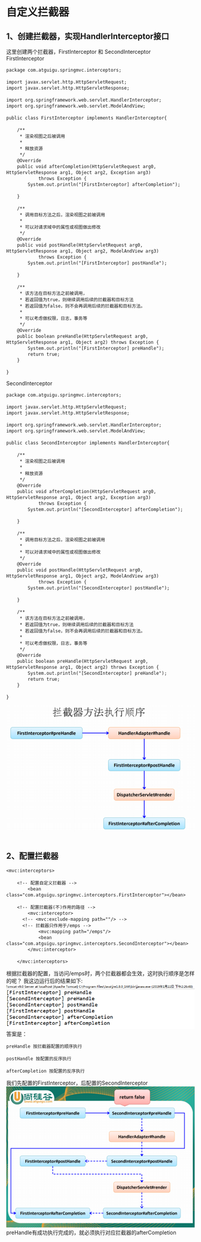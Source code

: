 # 自定义拦截器
## 1、创建拦截器，实现HandlerInterceptor接口
这里创建两个拦截器，FirstInterceptor 和 SecondInterceptor<br>
FirstInterceptor
```
package com.atguigu.springmvc.interceptors;

import javax.servlet.http.HttpServletRequest;
import javax.servlet.http.HttpServletResponse;

import org.springframework.web.servlet.HandlerInterceptor;
import org.springframework.web.servlet.ModelAndView;

public class FirstInterceptor implements HandlerInterceptor{

	/**
	 * 渲染视图之后被调用
	 * 
	 * 释放资源
	 */
	@Override
	public void afterCompletion(HttpServletRequest arg0, HttpServletResponse arg1, Object arg2, Exception arg3)
			throws Exception {
		System.out.println("[FirstInterceptor] afterCompletion");
		
	}

	/**
	 * 调用目标方法之后，渲染视图之前被调用
	 * 
	 * 可以对请求域中的属性或视图做出修改
	 */
	@Override
	public void postHandle(HttpServletRequest arg0, HttpServletResponse arg1, Object arg2, ModelAndView arg3)
			throws Exception {
		System.out.println("[FirstInterceptor] postHandle");
		
	}

	/**
	 * 该方法在目标方法之前被调用，
	 * 若返回值为true，则继续调用后续的拦截器和目标方法
	 * 若返回值为false，则不会再调用后续的拦截器和目标方法。
	 * 
	 * 可以考虑做权限，日志，事务等
	 */
	@Override
	public boolean preHandle(HttpServletRequest arg0, HttpServletResponse arg1, Object arg2) throws Exception {
		System.out.println("[FirstInterceptor] preHandle");
		return true;
	}
	
}

```
SecondInterceptor
```
package com.atguigu.springmvc.interceptors;

import javax.servlet.http.HttpServletRequest;
import javax.servlet.http.HttpServletResponse;

import org.springframework.web.servlet.HandlerInterceptor;
import org.springframework.web.servlet.ModelAndView;

public class SecondInterceptor implements HandlerInterceptor{

	/**
	 * 渲染视图之后被调用
	 * 
	 * 释放资源
	 */
	@Override
	public void afterCompletion(HttpServletRequest arg0, HttpServletResponse arg1, Object arg2, Exception arg3)
			throws Exception {
		System.out.println("[SecondInterceptor] afterCompletion");
		
	}

	/**
	 * 调用目标方法之后，渲染视图之前被调用
	 * 
	 * 可以对请求域中的属性或视图做出修改
	 */
	@Override
	public void postHandle(HttpServletRequest arg0, HttpServletResponse arg1, Object arg2, ModelAndView arg3)
			throws Exception {
		System.out.println("[SecondInterceptor] postHandle");
		
	}

	/**
	 * 该方法在目标方法之前被调用，
	 * 若返回值为true，则继续调用后续的拦截器和目标方法
	 * 若返回值为false，则不会再调用后续的拦截器和目标方法。
	 * 
	 * 可以考虑做权限，日志，事务等
	 */
	@Override
	public boolean preHandle(HttpServletRequest arg0, HttpServletResponse arg1, Object arg2) throws Exception {
		System.out.println("[SecondInterceptor] preHandle");
		return true;
	}
	
}
```
![图片无法加载](https://github.com/Ywfy/Learning-summary-for-SpringMVC/blob/master/interceptor/lz1.PNG)<br>
<br>

## 2、配置拦截器
```
<mvc:interceptors>
		
    <!-- 配置自定义拦截器 -->
		<bean class="com.atguigu.springmvc.interceptors.FirstInterceptor"></bean>
    
    <!-- 配置拦截器(不)作用的路径 -->
		<mvc:interceptor>
      <!-- <mvc:exclude-mapping path=""/> -->
      <!-- 拦截器只作用于/emps -->
			<mvc:mapping path="/emps"/>
			<bean class="com.atguigu.springmvc.interceptors.SecondInterceptor"></bean>
		</mvc:interceptor>
		
	</mvc:interceptors>
```

根据拦截器的配置，当访问/emps时，两个拦截器都会生效，这时执行顺序是怎样的呢？
我这边运行后的结果如下:
![无法加载图片](https://github.com/Ywfy/Learning-summary-for-SpringMVC/blob/master/interceptor/lzr.PNG)<br>
答案是：
```
preHandle 按拦截器配置的顺序执行

postHandle 按配置的反序执行

afterCompletion 按配置的反序执行
```
我们先配置的FirstInterceptor，后配置的SecondInterceptor<br>
![无法加载图片](https://github.com/Ywfy/Learning-summary-for-SpringMVC/blob/master/interceptor/dlz.PNG)<br>
preHandle有成功执行完成的，就必须执行对应拦截器的afterCompletion<br>


